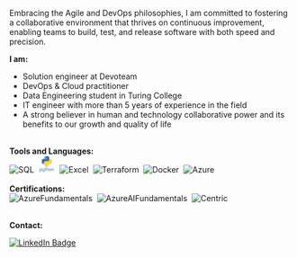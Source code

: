 Embracing the Agile and DevOps philosophies, I am committed to fostering a collaborative environment that thrives on continuous improvement, enabling teams to build, test, and release software with both speed and precision.

<b>I am:</b>
- Solution engineer at Devoteam
- DevOps & Cloud practitioner
- Data Engineering student in Turing College
- IT engineer with more than 5 years of experience in the field
- A strong believer in human and technology collaborative power and its benefits to our growth and quality of life

<br>
<b>Tools and Languages:</b>   
<br><div>
  <img src="https://github.com/redbooth/free-file-icons/blob/master/512px/sql.png" title="SQL" alt="SQL" width="30" height="30"/>&nbsp;
  <img src="https://github.com/devicons/devicon/blob/master/icons/python/python-original-wordmark.svg" title="Python"  alt="Python" width="30" height="30"/>&nbsp;
  <img src="https://github.com/sempostma/office365-icons/blob/master/svg/excel.svg" title="Excel"  alt="Excel" width="30" height="30"/>&nbsp;
  <img src="https://static-00.iconduck.com/assets.00/terraform-icon-1803x2048-hodrzd3t.png" title="Terraform" alt="Terraform" width="30" height="30"/>&nbsp;
  <img src="https://w7.pngwing.com/pngs/627/244/png-transparent-docker-logo-logos-logos-and-brands-icon-thumbnail.png" title="Docker" alt="Docker" width="30" height="30"/>&nbsp;
<img src="https://swimburger.net/media/ppnn3pcl/azure.png" title="Azure" alt="Azure" width="30" height="30"/>&nbsp;
</div>

<br>
<b>Certifications:</b>   
<br><div>
 <img src="https://images.credly.com/images/be8fcaeb-c769-4858-b567-ffaaa73ce8cf/image.png" title="AzureFundamentals" alt="AzureFundamentals" width="100" height="100"/>&nbsp;
  <img src="https://images.squarespace-cdn.com/content/v1/624f533702b64e5c9c78e131/1678942955789-QY2AY83IJ497E181JUDZ/AI-900+Badge.png" title="AzureAIFundamentals" alt="AzureAIFundamentals" width="100" height="100"/>&nbsp;
 <img src="https://getspace.cloud/cloud/apps/files_sharing/publicpreview/2YZ2qBR6i7rYgtH?file=/&fileId=60353124&x=1925&y=940&a=true&etag=7041c406fe2ee88e1e751d225ab57f6b" title="Centric" alt="Centric" width="100" height="100"/>&nbsp;
</div>  

<br><b>Contact:</b>
<div id="badges">
  <a href="https://www.linkedin.com/in/karolismickus/">
    <img src="https://img.shields.io/badge/LinkedIn-blue?style=for-the-badge&logo=linkedin&logoColor=white" alt="LinkedIn Badge"/>
  </a>
</div>
